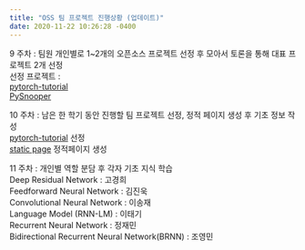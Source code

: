 ```yaml
---
title: "OSS 팀 프로젝트 진행상황 (업데이트)"
date: 2020-11-22 10:26:28 -0400
---
```


9 주차 : 팀원 개인별로 1~2개의 오픈소스 프로젝트 선정 후 모아서 토론을 통해 대표 프로젝트 2개 선정  
  선정 프로젝트 :  
  [pytorch-tutorial][pytorch-link]  
  [PySnooper][pysnooper-link]  
  
10 주차 : 남은 한 학기 동안 진행할 팀 프로젝트 선정, 정적 페이지 생성 후 기초 정보 작성  
  [pytorch-tutorial][pytorch-link] 선정  
  [static page][staticpage-link] 정적페이지 생성  
  
11 주차 : 개인별 역할 분담 후 각자 기초 지식 학습  
  Deep Residual Network : 고경희  
  Feedforward Neural Network : 김진욱  
  Convolutional Neural Network : 이송재  
  Language Model (RNN-LM) : 이태기  
  Recurrent Neural Network : 정재민  
  Bidirectional Recurrent Neural Network(BRNN) : 조영민
  
  [pytorch-link]: http://www.github.com/yunjey/pytorch-tutorial
  [pysnooper-link]: https://github.com/cool-RR/PySnooper
  [staticpage-link]: https://20-2-skku-oss.github.io/2020-2-OSS-10
  
